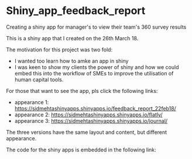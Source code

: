 # Shiny_app_feedback_report
Creating a shiny app for manager's to view their team's 360 survey results

This is a shiny app that I created on the 26th March 18.

The motivation for this project was two fold:

- I wanted too learn how to amke an app in shiny
- I was keen to show my clients the power of shiny and how we could embed this into the workflow of SMEs
  to improve the utilisation of human capital tools.
  
For those that want to see the app, pls click the following links:
  
- appearance 1: https://sidmehtashinyapps.shinyapps.io/feedback_report_22feb18/
- appearance 2: https://sidmehtashinyapps.shinyapps.io/flatly/
- appearance 3: https://sidmehtashinyapps.shinyapps.io/journal/

The three versions have the same layout and content, but different appearance.

The code for the shiny apps is embedded in the following link: 
